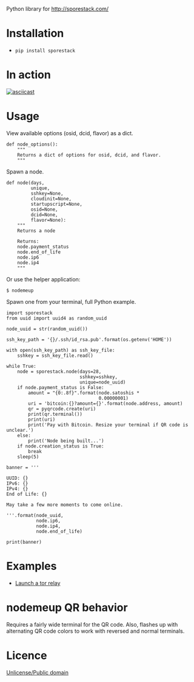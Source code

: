 Python library for http://sporestack.com/

# Installation

* `pip install sporestack`

# In action

[![asciicast](https://asciinema.org/a/98672.png)](https://asciinema.org/a/98672)

# Usage

View available options (osid, dcid, flavor) as a dict.

```
def node_options():
    """
    Returns a dict of options for osid, dcid, and flavor.
    """
```


Spawn a node.

```
def node(days,
         unique,
         sshkey=None,
         cloudinit=None,
         startupscript=None,
         osid=None,
         dcid=None,
         flavor=None):
    """
    Returns a node

    Returns:
    node.payment_status
    node.end_of_life
    node.ip6
    node.ip4
    """
```

Or use the helper application:

```
$ nodemeup
```

Spawn one from your terminal, full Python example.

```
import sporestack
from uuid import uuid4 as random_uuid

node_uuid = str(random_uuid())

ssh_key_path = '{}/.ssh/id_rsa.pub'.format(os.getenv('HOME'))

with open(ssh_key_path) as ssh_key_file:
    sshkey = ssh_key_file.read()

while True:
    node = sporestack.node(days=28,
                           sshkey=sshkey,
                           unique=node_uuid)
    if node.payment_status is False:
        amount = "{0:.8f}".format(node.satoshis *
                                  0.00000001)
        uri = 'bitcoin:{}?amount={}'.format(node.address, amount)
        qr = pyqrcode.create(uri)
        print(qr.terminal())
        print(uri)
        print('Pay with Bitcoin. Resize your terminal if QR code is unclear.')
    else:
        print('Node being built...')
    if node.creation_status is True:
        break
    sleep(5)

banner = '''

UUID: {}
IPv6: {}
IPv4: {}
End of Life: {}

May take a few more moments to come online.

'''.format(node_uuid,
           node.ip6,
           node.ip4,
           node.end_of_life)

print(banner)

```


# Examples

* [Launch a tor relay](examples/torrelay.py)

# nodemeup QR behavior

Requires a fairly wide terminal for the QR code. Also, flashes up with alternating QR code colors to work with reversed and normal terminals.

# Licence

[Unlicense/Public domain](LICENSE.txt)
